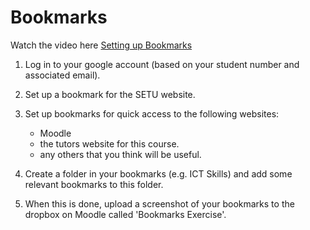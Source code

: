 # Bookmarks

Watch the video here [Setting up Bookmarks](https://tutors.dev/video/ict-sci-25/topic01-introduction-to-ICT/side-unit/talk-1/WdLsvGJ5z38)

1. Log in to your google account (based on your student number and associated email).

2. Set up a bookmark for the SETU website.

3. Set up bookmarks for quick access to the following websites:
    - Moodle
    - the tutors website for this course. 
    - any others that you think will be useful.

4. Create a folder in your bookmarks (e.g. ICT Skills) and add some relevant  bookmarks to this folder.

5. When this is done, upload a screenshot of your bookmarks to the dropbox on Moodle called 'Bookmarks Exercise'.


